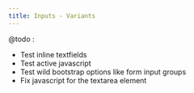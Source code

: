```yaml
---
title: Inputs - Variants
---
```


@todo :

* Test inline textfields
* Test active javascript
* Test wild bootstrap options like form input groups
* Fix javascript for the textarea element